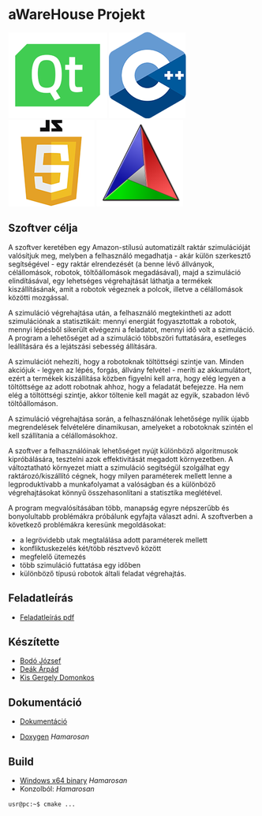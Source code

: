 # aWareHouse Projekt
![QtLogo](./readme-src/qtlogo.png) ![CppLogo](./readme-src/cpplogo.png) ![JsLogo](./readme-src/javascriptlogo.png) ![CMakeLogo](./readme-src/cmakelogo.png)

## Szoftver célja
A szoftver keretében egy Amazon-stílusú automatizált raktár szimulációját valósítjuk meg, melyben a felhasználó megadhatja - akár külön szerkesztő segítségével - egy raktár elrendezését (a benne lévő állványok, célállomások, robotok, töltőállomások megadásával), majd a szimuláció elindításával, egy lehetséges végrehajtását láthatja a termékek kiszállításának, amit a robotok végeznek a polcok, illetve a célállomások közötti mozgással. 

A szimuláció végrehajtása után, a felhasználó megtekintheti az adott szimulációnak a statisztikáit: mennyi energiát fogyasztottak a robotok, mennyi lépésből sikerült elvégezni a feladatot, mennyi idő volt a szimuláció. A program a lehetőséget ad a szimuláció többszöri futtatására, esetleges leállítására és a lejátszási sebesség állítására.

A szimulációt nehezíti, hogy a robotoknak töltöttségi szintje van. Minden akciójuk - legyen az lépés, forgás, állvány felvétel - meríti az akkumulátort, ezért a termékek kiszállítása közben figyelni kell arra, hogy elég legyen a töltöttsége az adott robotnak ahhoz, hogy a feladatát befejezze. Ha nem elég a töltöttségi szintje, akkor töltenie kell magát az egyik, szabadon lévő töltőállomáson.

A szimuláció végrehajtása során, a felhasználónak lehetősége nyílik újabb megrendelések felvételére dinamikusan, amelyeket a robotoknak szintén el kell szállítania a célállomásokhoz.

A szoftver a felhasználóinak lehetőséget nyújt különböző algoritmusok kipróbálására, tesztelni azok effektivitását megadott környezetben. A változtatható környezet miatt a szimuláció segítségül szolgálhat egy raktározó/kiszállító cégnek, hogy milyen paraméterek mellett lenne a legproduktívabb a munkafolyamat a valóságban és a különböző végrehajtásokat könnyű összehasonlítani a statisztika meglétével.

A program megvalósításában több, manapság egyre népszerűbb és bonyolultabb problémákra próbálunk egyfajta választ adni. A szoftverben a következő problémákra keresünk megoldásokat: 
- a legrövidebb utak megtalálása adott paraméterek mellett
- konfliktuskezelés két/több résztvevő között
- megfelelő ütemezés
- több szimuláció futtatása egy időben
- különböző típusú robotok általi feladat végrehajtás.
 
## Feladatleírás
* [Feladatleírás pdf](./readme-src/feladatleiras.pdf)

## Készítette

* [Bodó József](https://szofttech.inf.elte.hu/i7p4uq)
* [Deák Árpád](https://szofttech.inf.elte.hu/cthi78)
* [Kis Gergely Domonkos](https://szofttech.inf.elte.hu/vmt982)

## Dokumentáció

* [Dokumentáció](https://szofttech.inf.elte.hu/szt-ab-2020212/group-04/awarehouse/-/wikis/aWareHouse-Dokument%C3%A1ci%C3%B3)

* [Doxygen]() _Hamarosan_

## Build

* [Windows x64 binary]() _Hamarosan_
* Konzolból: _Hamarosan_
```console
usr@pc:~$ cmake ...
```
